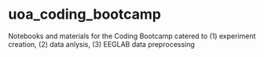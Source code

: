 # uoa_coding_bootcamp
Notebooks and materials for the Coding Bootcamp catered to (1) experiment creation, (2) data anlysis, (3) EEGLAB data preprocessing
